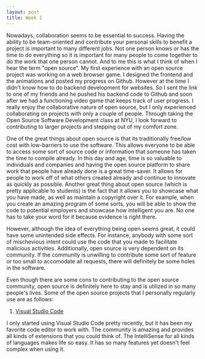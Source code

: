 ```yaml
---
layout: post
title: Week 1
---
```


Nowadays, collaboration seems to be essential to success. Having the ability to be team-oriented and contribute your personal skills to benefit a project is important to many different jobs. Not one person knows or has the time to do everything so it is important for many people to come together to do the work that one person cannot. And to me this is what I think of when I hear the term "open source". My first experience with an open source project was working on a web browser game. I designed the frontend and the animations and posted my progress on Github. However at the time I didn't know how to do backend development for websites. So I sent the link to one of my friends and he pushed his backend code to Github and soon after we had a functioning video game that keeps track of user progress. I really enjoy the collaborative nature of open source, but I only experienced collaborating on projects with only a couple of people. Through taking the Open Source Software Development class at NYU, I look forward to contributing to larger projects and stepping out of my comfort zone. 

One of the great things about open source is that its traditionally free/low cost with low-barriers to use the software. This allows everyone to be able to access some sort of source code or information that someone has taken the time to compile already. In this day and age, time is so valuable to individuals and companies and having the open source platform to share work that people have already done is a great time-saver. It allows for people to work off of what others created already and continue to innovate as quickly as possible. Another great thing about open source (which is pretty applicable to students) is the fact that it allows you to showcase what you have made, as well as maintain a copyright over it. For example, when you create an amazing program of some sorts, you will be able to show the code to potential employers and showcase how intelligent you are. No one has to take your word for it because evidence is right there. 

However, although the idea of everything being open seems great, it could have some unintended side effects. For instance, anybody with some sort of mischevious intent could use the code that you made to facilitate malicious activities. Additionally, open source is very dependent on its community. If the community is unwilling to contribute some sort of feature or too small to accomodate all requests, there will definitely be some holes in the software. 

Even though there are some cons to contributing to the open source community, open source is definitely here to stay and is utilized in so many people's lives. Some of the open source projects that I personally regularly use are as follows: 

1. [Visual Studio Code](https://code.visualstudio.com/) 

I only started using Visual Studio Code pretty recently, but it has been my favorite code editor to work with. The community is amazing and provides all kinds of extensions that you could think of. The IntelliSense for all kinds of languages makes life so easy. It has so many features yet doesn't feel complex when using it. 

